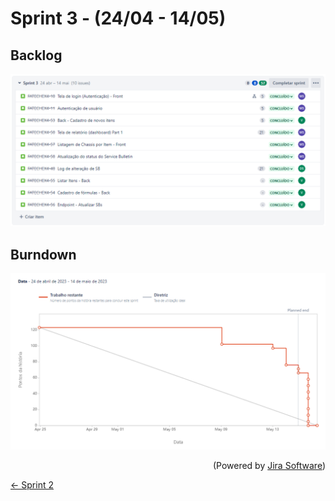 # Sprint 3 - (24/04 - 14/05)

## Backlog
![Backlog](./images/backlog.png)

## Burndown
![Burndown](./images/burndown.png)
<div align="right">(Powered by <a href="https://www.atlassian.com/software/jira">Jira Software</a>)</div>

[← Sprint 2](../readme_pages/sprint02_atividades_entrega.md)
